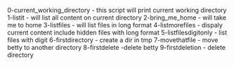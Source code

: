 0-current_working_directory - this script will print current working directory
1-listit - will list all content on current directory
2-bring_me_home - will take me to home
3-listfiles - will list files in long format
4-listmorefiles - dispaly current content include hidden files with long format
5-listfilesdigitonly - list files with digit
6-firstdirectory - create a dir in tmp
7-movethatfile - move betty to another directory
8-firstdelete -delete betty
9-firstdeletion - delete directory

